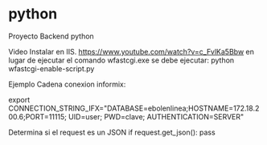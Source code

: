 # python
Proyecto Backend python


Video Instalar en IIS.
  https://www.youtube.com/watch?v=c_FvlKa5Bbw
  en lugar de ejecutar el comando wfastcgi.exe 
  se debe ejecutar: python wfastcgi-enable-script.py
  
Ejemplo Cadena conexion informix:

export CONNECTION_STRING_IFX="DATABASE=ebolenlinea;HOSTNAME=172.18.200.6;PORT=11115; UID=user; PWD=clave; AUTHENTICATION=SERVER"

Determina si el request es un JSON
if request.get_json():
  pass
